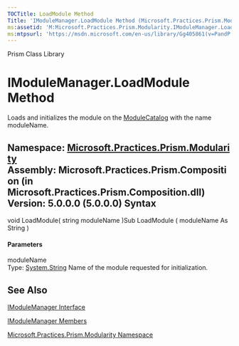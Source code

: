 ```yaml
---
TOCTitle: LoadModule Method
Title: 'IModuleManager.LoadModule Method (Microsoft.Practices.Prism.Modularity)'
ms:assetid: 'M:Microsoft.Practices.Prism.Modularity.IModuleManager.LoadModule(System.String)'
ms:mtpsurl: 'https://msdn.microsoft.com/en-us/library/Gg405861(v=PandP.50)'
---
```


Prism Class Library

IModuleManager.LoadModule Method
====================================

Loads and initializes the module on the [ModuleCatalog](https://msdn.microsoft.com/t:microsoft.practices.prism.modularity.modulecatalog) with the name moduleName.

**Namespace:** [Microsoft.Practices.Prism.Modularity](https://msdn.microsoft.com/n:microsoft.practices.prism.modularity)
**Assembly:** Microsoft.Practices.Prism.Composition (in Microsoft.Practices.Prism.Composition.dll) Version: 5.0.0.0 (5.0.0.0)
Syntax
------

<span id="syntaxToggle"></span>void LoadModule( string moduleName )Sub LoadModule ( moduleName As String )
#### Parameters

moduleName  
Type: [System.String](http://msdn2.microsoft.com/en-us/library/s1wwdcbf)
Name of the module requested for initialization.

See Also
--------


[IModuleManager Interface](https://msdn.microsoft.com/t:microsoft.practices.prism.modularity.imodulemanager)

[IModuleManager Members](https://msdn.microsoft.com/allmembers.t:microsoft.practices.prism.modularity.imodulemanager)

[Microsoft.Practices.Prism.Modularity Namespace](https://msdn.microsoft.com/n:microsoft.practices.prism.modularity)
